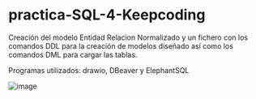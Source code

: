 # practica-SQL-4-Keepcoding

Creación del modelo Entidad Relacion Normalizado y un fichero con los comandos DDL para la creación de modelos diseñado así como los comandos DML para cargar las tablas.

Programas utilizados: drawio, DBeaver y ElephantSQL


![image](https://user-images.githubusercontent.com/19992216/216851252-a386f220-405c-4c25-97d4-e0a94f35faeb.png)

